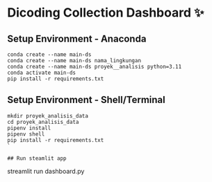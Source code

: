# Dicoding Collection Dashboard ✨

## Setup Environment - Anaconda
```
conda create --name main-ds
conda create --name main-ds nama_lingkungan
conda create --name main-ds proyek__analisis python=3.11
conda activate main-ds
pip install -r requirements.txt
```

## Setup Environment - Shell/Terminal
```
mkdir proyek_analisis_data
cd proyek_analisis_data
pipenv install
pipenv shell
pip install -r requirements.txt
`

## Run steamlit app
```
streamlit run dashboard.py
```
